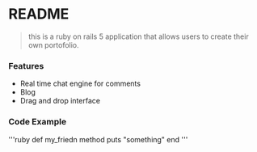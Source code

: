 # README

 > this is a ruby on rails 5 application that allows users to create their own portofolio.

 ### Features

 - Real time chat engine for comments
 - Blog
 - Drag and drop interface

 ### Code Example

 '''ruby
 def my_friedn method
 	puts "something"
 end
 '''	
